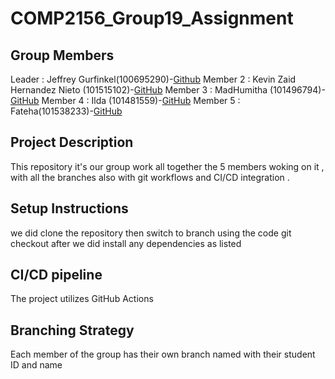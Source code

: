 # COMP2156_Group19_Assignment

## Group Members
Leader : Jeffrey Gurfinkel(100695290)-[Github](https://github.com/JeEdGurfinkel)
Member 2 : Kevin Zaid Hernandez Nieto (101515102)-[GitHub](https://github.com/ZaidNieto2004)
Member 3 : MadHumitha (101496794)-[GitHub](https://github.com/Madhumitha680)
Member 4 : Ilda (101481559)-[GitHub](https://github.com/Ipat03)
Member 5 : Fateha(101538233)-[GitHub](https://github.com/Fateha-Akther)

## Project Description 

This repository it's our group work all together the 5 members woking on it , with all the branches also with git workflows
and CI/CD integration .

## Setup Instructions

we did clone the repository 
then switch to branch using the code git checkout 
 after we did install any dependencies as listed 
 ## CI/CD pipeline 
 The project utilizes GitHub Actions 
 ## Branching Strategy 
 Each member of the group has their own branch named with their student ID and name 
 
